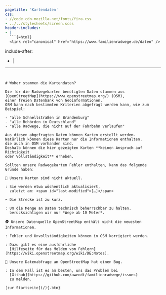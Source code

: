 ```yaml
---
pagetitle: 'Kartendaten'
css:
- //code.cdn.mozilla.net/fonts/fira.css
- ../../stylesheets/screen.scss
header-includes:
- |
  ```{=html}
  <link rel="canonical" href="https://www.familienradwege.de/daten" />
  ```
include-after:
- |
  <script src="../../js/last_modified.js"></script>
---
```


# Woher stammen die Kartendaten?

Die für die Radwegekarten benötigten Daten stammen aus
[OpenStreetMap](https://www.openstreetmap.org/) (OSM),
einer freien Datenbank von Geoinformationen.
OSM kann nach bestimmten Kriterien abgefragt werden kann, wie zum Beispiel:

- "alle Schnellstraßen in Brandenburg"
- "alle Behörden in Deutschland"
- "alle Radwege, die nicht auf der Fahrbahn verlaufen"

Aus diesen abgefragten Daten können Karten erstellt werden.
Natürlich können diese Karten nur die Informationen enthalten,
die auch in OSM vorhanden sind.
Deshalb können die hier gezeigten Karten **keinen Anspruch auf Richtigkeit
oder Vollständigkeit** erheben.

Sollten unsere Radwegekarten Fehler enthalten, kann das folgende Gründe haben:

🧓 Unsere Karten sind nicht aktuell.

: Sie werden etwa wöchentlich aktualisiert,
  zuletzt am: <span id="last-modified">[…]</span>

✂️ Die Strecke ist zu kurz.

: Um die Menge an Daten technisch beherrschbar zu halten,
  berücksichtigen wir nur *Wege ab 10 Meter*.

🕵️ Unsere Datenquelle OpenStreetMap enthält nicht die neuesten Informationen.

: Fehler und Unvollständigkeiten können in OSM korrigiert werden.

: Dazu gibt es eine ausführliche
  [Hilfeseite für das Melden von Fehlern](https://wiki.openstreetmap.org/wiki/DE:Notes).

🐛 Unsere Datenabfrage an OpenStreetMap hat einen Bug.

: In dem Fall ist es am besten, uns das Problem bei
  [Github](https://github.com/awendt/familienradwege/issues)
  zu melden.

[zur Startseite](/){.btn}
